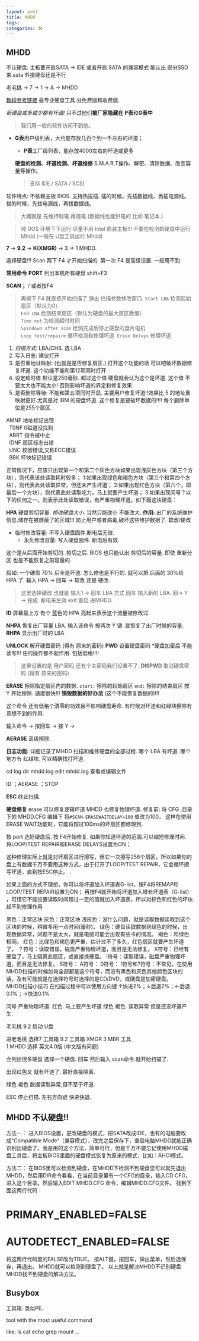 ```yaml
---
layout: post
title: MHDD
tags: 
categories: 🛠
---
```



## MHDD
不认硬盘: 
主板要开启SATA → IDE 
或者开启 SATA 的兼容模式
能认出 部分SSD 来.sata 外接硬盘还是不行



老毛挑 → 7 → 1 → A → MHDD




[教程参考链接][1]
最专业硬盘工具.分免费版和收费版.

*新硬盘或多或少都有坏道!*
只不过他们**被厂家隐藏在** **P表**和**G表中**
> 我们用一般的软件访问不到他。
- **G表**用户级列表，大约能存放几百个到一千左右的坏道；
	- **P表**工厂级列表，能存放4000左右的坏道或更多



	**硬盘的检测、坏道检测、坏道维修** 
	S.M.A.R.T操作、解密、清除数据、改变容量等操作。
	> 支持 IDE / SATA / SCSI


软件特点: 不依赖主板 BIOS. 支持热拔插.
插的时候，先插数据线，再插电源线。
拔的时候，先拔电源线，再拔数据线。
> 大概就是 先维持弱电 再强电 (数据线也能供电的 比如 笔记本.)

> 纯 DOS 环境下下运行.尽量不用 Intel 原装主板!!!
> 不要在检测的硬盘中运行 Mhdd (一般在 U盘工具运行 Mhdd)

**7** 
 → **9.2** 
  → **K(XMGR)**
→ 3
 → 1 MHDD.

选择硬盘!!!
Scan 两下 F4 才开始扫描的.
第一次 F4 是高级设置. 一般用不到.


**常用命令**
**PORT** 列出本机所有硬盘 shift+F3

**SCAN；** / 或者按F4
> 再按下 F4 就直接开始扫描了
弹出 扫描参数修改窗口.
`Start LBA`  检测起始扇区（默认为0）  
`End LBA`    检测结束扇区（默认为硬盘的最大扇区数值）  
`Time out` 为检测超时时间  
`Spindown ofter scan` 检测完成后停止硬盘的盘片电机  
`Loop test/repaire` 循环检测和修理坏道 
`Erase Delays` 修理坏道

1. *扫描方式:* 
	LBA/CHS. 选 LBA
4. 写入日志: 
	建议打开.
5. 是否重地址映射: 
	(也就是是否修复扇区.) 打开这个功能的话 可以吧破坏数据修复坏道. 这个功能不能和第12项同时打开.
8. 设定超时值 
	默认是250毫秒. 
	超过这个值 硬盘就会认为这个是坏道. 
	这个值 不要太大也不能太小! 否则影响坏道的界定和修复效果
12. 是否删除等待:
	不能和第五项同时开启.
	主要用户修复坏道!!效果比 5.的地址重映射更好.尤其是对 IBM 的硬盘坏道.
	这个修复是要破坏数据的!!!!
	每个删除单位是255个扇区.



  
  AMNF 地址标记出错  
  T0NF 0磁道没找到  
  ABRT 指令被中止  
  IDNF 扇区标志出错  
  UNC 校验错误,又称ECC错误  
  BBK 坏块标记错误

正常情况下，应该只出现第一个和第二个灰色方块如果出现浅灰色方块（第三个方块），则代表该处读取耗时较多；
1:如果出现绿色和褐色方块（第三个和第四个方块），则代表此处读取异常，但还未产生坏道；
2:如果出现红色方块（第六个，即最后一个方块），则代表此处读取吃力，马上就要产生坏道；
3:如果出现问号？以下的任何之一，则表示此处读取错误，有严重物理坏道。如下面这块硬盘：




**HPA** 硬盘剪切容量.
*修改硬盘大小.* 当然只能改小 不能改大.
**作用:** 出厂的系统维护信息.储存在被屏蔽了的区域!!!
防止用户或者病毒,破坏这些维护数据了.
软改/硬改
- 临时修改容量: 不写入硬盘固件.断电后无效.
	- 永久修改容量:  写入硬盘固件. 断电后有效.

这个是从后面开始剪切的.
剪切之后. BIOS 也只能认出 剪切后的容量.
即使 重新分区 也是不能恢复之前容量的.

假如: 一个硬盘 70% 后全是坏道. 怎么修也是不行的.
就可以把 后面的 30%给 HPA 了.
输入 HPA → 回车 → 软改 还是 硬改. 
> 这里选择硬改 也就是 输入1 → 回车
LBA 方式  回车 
输入新的 LBA. 回→ Y →  完成.
断电来生效 exit 重启 进MHDD.



**ID**
屏幕最上方 有个 蓝色的 HPA 亮起来表示这个流量被修改过.




**NHPA**
恢复出厂容量 LBA. 输入该命令 按两次 Y 键. 就恢复了出厂时候的容量.
**RHPA**
显示出厂时的 LBA


**UNLOCK**
解开硬盘密码 (得有 原来的密码)
**PWD**
设置硬盘密码
*硬盘加密后 不能读写!!! 任何操作都不起作用.
包括低格!!!!
> 这里设置的是 用户密码 还有个主密码我们设置不了.
**DISPWD**
取消硬盘密码 (得有 原来的密码)


**ERASE** 擦除指定扇区内的数据.
`start:` 擦除的起始扇区
`end:`   擦除的结束扇区
按 Y 开始擦除. 速度很快!!!
**销毁数据的好办法** (这个不能恢复数据的)!!!


这个命令 还有低格个清零的功效且不影响硬盘寿命.
有时候对坏道和红绿块擦除有意想不到的作用.

输入命令 → 按回车 → 按 Y → 


**AERASE** 高级擦除.

 


**日志功能:**
详细记录了MHDD 扫描和维修硬盘的全部过程.
哪个 LBA 有坏道.
哪个地方有 红绿块.
可以精确找打坏道.

cd log
dir mhdd.log
edit mhdd.log 查看或编辑文件














ID ；AERASE ；STOP


**ESC** 终止扫描.







**硬盘修复**
erase 可以修复逻辑坏道
MHDD 也修复物理坏道.
修复前: 将 CFG ,目录下的 MHDD.CFG 编辑下
将`#SCAN-ERASEWAITDELAY=100` 值改为100，
这样在使用ERASE WAIT功能时，它能将超过100ms的坏扇区都修理到.

按 port 选好硬盘后.  按 F4开始修复.
如果你知道坏道的范围.可以缩短修理时间.
将LOOP/TEST REPAIR和ERASE DELAYS设置为ON；

这种修理实际上就是对坏扇区进行擦写，但它一次擦写256个扇区，所以如果你的盘上有数据千万不要用这种方式，由于打开了LOOP/TEST REPAIR，它会循环擦写坏道，直到按ESC停止。
.


如果上面的方式不理想，你可以将坏道加入坏道表G-list，按F4将REMAP和LOOP/TEST REPAIR设置为ON；
再按F4就开始将坏道加入增长坏道表（G-list）
，可惜它不能设置读取时间超过一定的值就加入坏道表，所以对棕色和红色的坏块起不到修理作用











黑色：正常区块
灰色：正常区块
浅灰色：没什么问题，就是读取数据读取到这个区块的时候，稍微多用一点时间(毫秒)。
绿色：硬盘读取数据到绿色的时候，出现数据异常，问题不是太大，就是电脑可能会出现有些卡的情况。
褐色：和绿色相同。
红色：比绿色和褐色更严重，估计过不了多久，红色扇区就要产生坏道了。
？符号：读取错误，磁盘严重物理坏道，而且是无法修复。
X符号：已经有硬盘了，马上隔离此扇区，或直接换硬盘。
!符号：读取错误，磁盘严重物理坏道，而且是无法修复。
S符号：
A符号：
0符号：
!符号和?符号：不常见，在使用MHDD扫描的时候如何全部都是这个符号，而没有黑色和灰色其他颜色区块的话，及有可能就是在选择符号时选择的是CD/DVD，或硬盘是加密硬盘。 
 
MHDD扫描小技巧
在扫描过程中可以使用方向键 ↑快进2%；↓后退2%；←后退0.1%；→快进0.1%



问号 严重物理坏道.
红色. 马上要产生坏道
绿色 褐色.  读取异常 但是还没坏道产生.




老毛桃 9.2 启动 U盘

进老毛桃
选择7  工具箱 
9.2 工具箱
XMGR
3 MBR 工具   
1 MHDD
选择 英文4.0版 (中文版有问题) 


会列出很多硬盘 
选择一个硬盘. 回车
然后输入
scan命令.就开始扫描了.

出现红色叉 就有坏道了. 最好直接隔离. 

绿色 褐色 数据读取异常,但不至于坏道.



ESC 停止扫描.
左右方向键  快进快退.


## MHDD 不认硬盘!!




方法一：
进入BIOS设置，更改硬盘的模式，把SATA改成IDE，也有的电脑要改成“Compatible Mode”（兼容模式），改完之后保存下，重启电脑MHDD就能正确识别出硬盘了。我是用的这个方法，简单可行，但是千万不要忘记使用MHDD磁盘工具后，将主板BIOS里面的硬盘模式恢复为原来的模式，比如：AHCI模式。


方法二：
在BIOS里可以检测到硬盘，在MHDD下检测不到硬盘您可以就先退出MHDD，然后用DIR命令看看，在当前目录里有一个CFG的目录，输入CD CFG，进入这个目录。然后输入EDIT MHDD.CFG 命令，编辑MHDD.CFG文件。
找到下面这两行代码：
# PRIMARY_ENABLED=FALSE
# AUTODETECT_ENABLED=FALSE
将这两行代码里的FALSE改为TRUE。
按ALT键，按回车，弹出菜单，然后选保存，再退出。
MHDD就可以检测到硬盘了。
以上就是解决MHDD不识别硬盘 MHDD找不到硬盘的解决方法。









## Busybox

工具箱. 类似PE.

tool with the most useful command

like: ls  cat echo grep mount … 



[1]:	http://blog.sina.com.cn/s/blog_4ad042e50102e4m8.html
